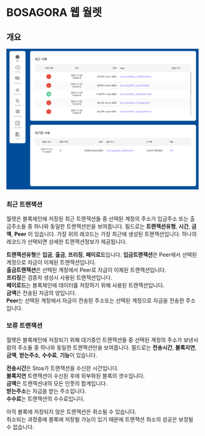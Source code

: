 # BOSAGORA 웹 월렛

## 개요

![개요](./assets/04-01.png)

### 최근 트랜잭션

월렛은 블록체인에 저장된 최근 트랜잭션들 중 선택된 계정의 주소가 입금주소 또는 출금주소들 중 하나와 동일한 트랜잭션만을 보여줍니다. 
필드로는 **트랜잭션유형**, **시간**, **금액**, **Peer** 이 있습니다.
가장 위의 레코드는 가장 최근에 생성된 트랜잭션입니다. 
하나의 레코드가 선택되면 상세한 트랜잭션정보가 제공됩니다.  

**트랜잭션유형**은 **입금**, **출금**, **프리징**, **페이로드**입니다. 
**입금트랜잭션**은 Peer에서 선택된 계정으로 자금이 이체된 트랜잭션입니다.  
**출금트랜잭션**은 선택된 계정에서 Peer로 자금이 이체된 트랜잭션입니다.  
**프리징**은 검증자 생성시 사용된 트랜잭션입니다.  
**페이로드**는 블록체인에 데이터를 저장하기 위해 사용된 트랜잭션입니다.  
**금액**은 전송된 자금의 양입니다.  
**Peer**는 선택된 계정에서 자금이 전송된 주소또는 선택된 계정으로 자금을 전송한 주소입니다. 

### 보류 트랜잭션

월렛은 블록체인에 저장되기 위해 대기중인 트랜잭션들 중 선택된 계정의 주소가 보낸사람의 주소들 중 하나와 동일한 트랜잭션만을 보여줍니다. 
필드로는 **전송시간**, **블록지연**, **금액**, **받는주소**, **수수료**, **기능**이 있습니다.

**전송시간**은 Stoa가 트랜잭션을 수신한 시간입니다.  
**블록지연** 트랜잭션이 수신된 후에 외부화된 블록의 갯수입니다.  
**금액**은 트랜잭션내의 모든 인풋의 합계입니다.  
**받는주소**는 자금을 받는 주소입니다.  
**수수료**는 트랜잭션의 수수료입니다.  

아직 블록에 저장되지 않은 트랜잭션은 취소될 수 있습니다.  
취소되는 과정중에 블록에 저장될 가능이 있기 때문에 트랜잭션 취소의 성공은 보장될 수 없습니다.
